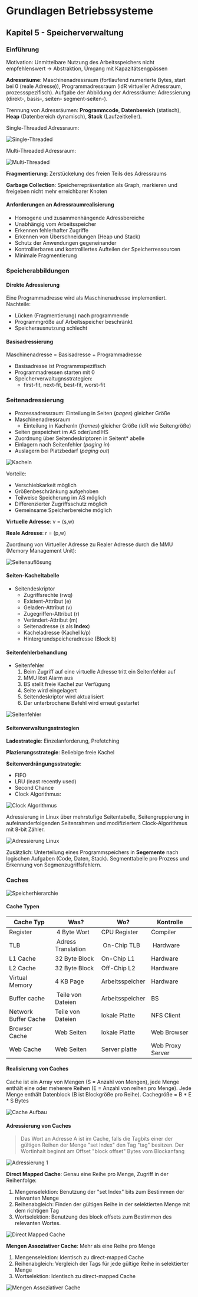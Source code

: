 # Grundlagen Betriebssysteme
## Kapitel 5 - Speicherverwaltung

### Einführung
Motivation: Unmittelbare Nutzung des Arbeitsspeichers nicht empfehlenswert -> Abstraktion, Umgang mit Kapazitätsengpässen

**Adressräume**: Maschinenadressraum (fortlaufend numerierte Bytes, start bei 0 (reale Adresse)), Programmadressraum (idR virtueller Adressraum, prozessspezifisch). Aufgabe der Abbildung der Adressräume: Adressierung (direkt-, basis-, seiten- segment-seiten-).

Trennung von Adressräumen: **Programmcode**, **Datenbereich** (statisch), **Heap** (Datenbereich dynamisch), **Stack** (Laufzeitkeller).

Single-Threaded Adressraum:

![Single-Threaded](bild_05_adressraum_single.png)

Multi-Threaded Adressraum:

![Multi-Threaded](bild_05_adressraum_multi.png)

**Fragmentierung**: Zerstückelung des freien Teils des Adressraums

**Garbage Collection**: Speicherrepräsentation als Graph, markieren und freigeben nicht mehr erreichbarer Knoten

#### Anforderungen an Adressraumrealisierung
* Homogene und zusammenhängende Adressbereiche
* Unabhängig vom Arbeitsspeicher
* Erkennen fehlerhafter Zugriffe
* Erkennen von Überschneidungen (Heap und Stack)
* Schutz der Anwendungen gegeneinander
* Kontrollierbares und kontrolliertes Aufteilen der Speicherressourcen
* Minimale Fragmentierung

### Speicherabbildungen
#### Direkte Adressierung
Eine Programmadresse wird als Maschinenadresse implementiert. Nachteile:

* Lücken (Fragmentierung) nach programmende
* Programmgröße auf Arbeitsspeicher beschränkt
* Speicherausnutzung schlecht

#### Basisadressierung
Maschinenadresse = Basisadresse + Programmadresse

* Basisadresse ist Programmspezifisch
* Programmadressen starten mit 0
* Speicherverwaltugnsstrategien:
	* first-fit, next-fit, best-fit, worst-fit
	
### Seitenadressierung
* Prozessadressraum: Einteilung in Seiten (*pages*) gleicher Größe
* Maschinenadressraum
	* Einteilung in Kachenln (*frames*) gleicher Größe (idR wie Seitengröße)
* Seiten gespeichert im AS oder/und HS
* Zuordnung über Seitendeskriptoren in Seitent* abelle
* Einlagern nach Seitenfehler (*paging in*)
* Auslagern bei Platzbedarf (*paging out*)

![Kacheln](bild_05_kacheln.png)

Vorteile:

* Verschiebkarkeit möglich
* Größenbeschränkung aufgehoben
* Teilweise Speicherung im AS möglich
* Differenzierter Zugriffsschutz möglich
* Gemeinsame Speicherbereiche möglich

**Virtuelle Adresse**: v = (s,w)

**Reale Adresse**: r = (p,w)

Zuordnung von Virtueller Adresse zu Realer Adresse durch die MMU (Memory Management Unit):

![Seitenauflösung](bild_05_seitenauflösung.png)

#### Seiten-Kacheltabelle
* Seitendeskriptor
	* Zugriffsrechte (rwq)
	* Existent-Attribut (e)
	* Geladen-Attribut (v)
	* Zugegriffen-Attribut (r)
	* Verändert-Attribut (m)
	* Seitenadresse (s als **Index**)
	* Kacheladresse	(Kachel k/p)
	* Hintergrundspeicheradresse (Block b)

#### Seitenfehlerbehandlung
* Seitenfehler
	1. Beim Zugriff auf eine virtuelle Adresse tritt ein Seitenfehler auf
	2. MMU löst Alarm aus
	3. BS stellt freie Kachel zur Verfügung
	4. Seite wird eingelagert
	5. Seitendeskriptor wird aktualisiert
	6. Der unterbrochene Befehl wird erneut gestartet
	
![Seitenfehler](bild_05_seitenfehler.png)

#### Seitenverwaltungsstrategien
**Ladestrategie**: Einzelanforderung, Prefetching

**Plazierungsstrategie**: Beliebige freie Kachel

**Seitenverdrängungsstrategie**:

* FIFO
* LRU (least recently used)
* Second Chance
* Clock Algorithmus:

![Clock Algorithmus](bild_05_clock.png)

Adressierung in Linux über mehrstufige Seitentabelle, Seitengruppierung in aufeinanderfolgenden Seitenrahmen und modifiziertem Clock-Algorithmus mit 8-bit Zähler.

![Adressierung Linux](bild_05_seiten_linux.png)

Zusätzlich: Unterteilung eines Programmspeichers in **Segemente** nach logischen Aufgaben (Code, Daten, Stack). Segmenttabelle pro Prozess und Erkennung von Segmenzugriffsfehlern.

### Caches
![Speicherhierarchie](bild_05_speicherhierarchie.png)

#### Cache Typen
| Cache Typ | Was? | Wo? | Kontrolle
| --------- | ---- | --- | ---------
| Register  | 4 Byte Wort | CPU Register | Compiler
| TLB       | Adress Translation | On-Chip TLB | Hardware
| L1 Cache  | 32 Byte Block | On-Chip L1 | Hardware
| L2 Cache  | 32 Byte Block | Off-Chip L2 | Hardware
| Virtual Memory | 4 KB Page | Arbeitsspeicher | Hardware
| Buffer cache | Teile von Dateien | Arbeitsspeicher | BS
| Network Buffer Cache | Teile von Dateien | lokale Platte | NFS Client
| Browser Cache | Web Seiten | lokale Platte | Web Browser
| Web Cache | Web Seiten | Server platte | Web Proxy Server

#### Realisierung von Caches
Cache ist ein Array von Mengen (S = Anzahl von Mengen), jede Menge enthält eine oder meherere Reihen (E = Anzahl von reihen pro Menge). Jede Menge enthält Datenblock (B ist Blockgröße pro Reihe). Cachegröße = B * E * S Bytes

![Cache Aufbau](bild_05_cache_aufbau.png)

#### Adressierung von Caches
> Das Wort an Adresse A ist im Cache, falls die Tagbits einer der gültigen Reihen der Menge "set Index" den Tag "tag" besitzen. Der Wortinhalt beginnt am Offset "block offset" Bytes vom Blockanfang

![Adressierung 1](bild_05_cache_adressieren_1.png)

**Direct Mapped Cache**: Genau eine Reihe pro Menge, Zugriff in der Reihenfolge:

1. Mengenselektion: Benutzung der "set Index" bits zum Bestimmen der
relevanten Menge
2. Reihenabgleich: Finden der gültigen Reihe in der selektierten Menge mit
dem richtigen Tag
3. Wortselektion: Benutzung des block offsets zum Bestimmen des relevanten
Wortes.![Direct Mapped Cache](bild_05_direct_mapped_cache.png)
**Mengen Assoziativer Cache**: Mehr als eine Reihe pro Menge

1. Mengenselektion: Identisch zu direct-mapped Cache
2. Reihenabgleich: Vergleich der Tags für jede gültige Reihe in selektierter Menge
3. Wortselektion: Identisch zu direct-mapped Cache![Mengen Assoziativer Cache](bild_05_mengen_assoziativer_cache.png)